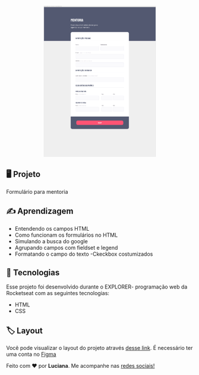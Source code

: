 <p align="center">
<img src=".github/preview.png" alt="Demonstração do projeto" width="60%" />
</p>

## 🖥️ Projeto

Formulário para mentoria

## ✍️ Aprendizagem

- Entendendo os campos HTML
- Como funcionam os formulários no HTML
- Simulando a busca do google
- Agrupando campos com fieldset e legend
- Formatando o campo do texto
-Ckeckbox costumizados

## 🚀 Tecnologias

Esse projeto foi desenvolvido durante o EXPLORER- programação web da Rocketseat com as seguintes tecnologias:

- HTML
- CSS

## 🏷️ Layout

Você pode visualizar o layout do projeto através
[desse link](https://www.figma.com/file/rksj8IcQz4ICwUhf6cc7w5/Stage-03---Formul%C3%A1rio-intermedi%C3%A1rio-(Copy)?type=design&node-id=0%3A1&t=Dr0siHhIe5ZH9SRR-1).
É necessário ter uma conta no [Figma](https://www.figma.com/)

Feito com ❤️ por <strong>Luciana</strong>. Me acompanhe nas [redes sociais!](https://luciana-maria.github.io/Cartao-de-visita-Rocketseat/)
